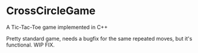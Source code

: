 # CrossCircleGame
A Tic-Tac-Toe game implemented in C++

Pretty standard game, needs a bugfix for the same repeated moves, but it's functional.
WIP FIX.
